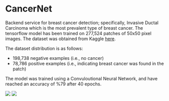 # CancerNet
Backend service for breast cancer detection; specifically, Invasive Ductal
Carcinoma which is the most prevalent type of breast cancer. The tensorflow model has been
trained on 277,524 patches of 50x50 pixel images. The dataset was obtained from
Kaggle [here](https://www.kaggle.com/paultimothymooney/breast-histopathology-images/download).

The dataset distribution is as follows:
* 198,738 negative examples (i.e., no cancer)
* 78,786 positive examples (i.e., indicating breast cancer was found in the
  patch)

The model was trained using a Convuloutional Neural Network, and have reached an
accuracy of %79 after 40 epochs.

![][classification_report]
![][accuracy_loss_plot]

[classification_report]:https://github.com/moeabdol/cancernet-backend/blob/master/classification_report.png
[accuracy_loss_plot]:https://github.com/moeabdol/cancernet-backend/blob/master/plot.png
